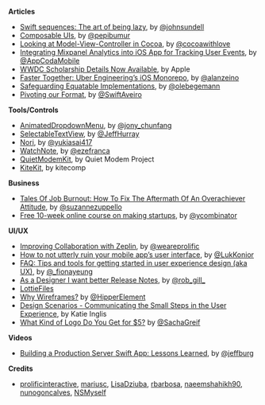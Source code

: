 
**Articles**

* [Swift sequences: The art of being lazy](https://medium.com/@johnsundell/swift-sequences-the-art-of-being-lazy-5b4bd99b159a), by [@johnsundell](https://twitter.com/johnsundell)
* [Composable UIs](https://blog.caramba.io/composable-uis-3f1a2dc381eb), by [@pepibumur](https://twitter.com/pepibumur)
* [Looking at Model-View-Controller in Cocoa](https://www.cocoawithlove.com/blog/mvc-and-cocoa.html), by [@cocoawithlove](https://twitter.com/cocoawithlove)
* [Integrating Mixpanel Analytics into iOS App for Tracking User Events](http://www.appcoda.com/mixpanel-integration/), by [@AppCodaMobile](https://twitter.com/appcodamobile)
* [WWDC Scholarship Details Now Available](https://developer.apple.com/wwdc/scholarships/), by Apple
* [Faster Together: Uber Engineering’s iOS Monorepo](https://eng.uber.com/ios-monorepo/), by [@alanzeino](https://twitter.com/alanzeino)
* [Safeguarding Equatable Implementations](https://oleb.net/blog/2017/03/dump-as-equatable-safeguard/), by [@olebegemann](https://twitter.com/olebegemann)
* [Pivoting our Format](https://medium.com/@SwiftAveiro/pivoting-our-format-173c7be4dca8), by [@SwiftAveiro](https://twitter.com/SwiftAveiro)

**Tools/Controls**

* [AnimatedDropdownMenu](https://github.com/JonyFang/AnimatedDropdownMenu), by [@jony_chunfang](https://twitter.com/jony_chunfang)
* [SelectableTextView](https://github.com/jhurray/SelectableTextView), by [@JeffHurray](https://twitter.com/JeffHurray)
* [Nori](https://github.com/yukiasai/Nori), by [@yukiasai417](https://twitter.com/yukiasai417)
* [WatchNote](https://github.com/ezefranca/WatchNote), by [@ezefranca](https://twitter.com/ezefranca)
* [QuietModemKit](https://github.com/quiet/QuietModemKit), by Quiet Modem Project
* [KiteKit](https://github.com/kitecomp/kitekit), by kitecomp

**Business**

* [Tales Of Job Burnout: How To Fix The Aftermath Of An Overachiever Attitude](http://blog.trello.com/job-burnout-how-to-fix-the-aftermath-of-an-overachiever-attitude), by [@suzannezuppello](https://twitter.com/suzannezuppello)
* [Free 10-week online course on making startups](https://blog.ycombinator.com/onlineclass/), by [@ycombinator](https://twitter.com/ycombinator)

**UI/UX**

* [Improving Collaboration with Zeplin](http://blog.prolificinteractive.com/2017/03/02/improving-designer-and-developer-collaboration-with-zeplin/), by [@weareprolific](https://twitter.com/weareprolific)
* [How to not utterly ruin your mobile app’s user interface](https://medium.freecodecamp.com/how-to-not-utterly-ruin-your-mobile-apps-user-interface-8433cee6477d#.44en3jchn), by [@LukKonior](https://twitter.com/LukKonior)
* [FAQ: Tips and tools for getting started in user experience design (aka UX)](https://medium.com/google-design/faq-tips-and-tools-for-getting-started-in-user-experience-design-aka-ux-f46406729d4d#.tmqmzbb4m), by [@_fionayeung](https://twitter.com/_fionayeung)
* [As a Designer I want better Release Notes](https://uxdesign.cc/design-better-release-notes-3e8c8c785231#.4kwm31p44), by [@rob_gill_](https://twitter.com/rob_gill_)
* [LottieFiles](http://www.lottiefiles.com/)
* [Why Wireframes?](http://thehipperelement.com/post/158108301994/why-wireframes) by [@HipperElement](https://twitter.com/HipperElement)
* [Design Scenarios - Communicating the Small Steps in the User Experience](https://www.interaction-design.org/literature/article/design-scenarios-communicating-the-small-steps-in-the-user-experience), by Katie Inglis
* [What Kind of Logo Do You Get for $5?](https://medium.com/swlh/in-the-past-couple-years-startups-have-started-realizing-that-good-design-can-make-the-difference-2fdeb90d390a#.y8bg3wqfz) by [@SachaGreif](https://twitter.com/SachaGreif)

**Videos**

* [Building a Production Server Swift App: Lessons Learned](https://realm.io/news/slug-jeff-bergier-building-production-server-swift-app/), by [@jeffburg](https://twitter.com/jeffburg)

**Credits**

* [prolificinteractive](https://github.com/prolificinteractive), [mariusc](https://github.com/mariusc), [LisaDziuba](https://github.com/lisadziuba), [rbarbosa](https://github.com/rbarbosa), [naeemshahikh90](https://github.com/naeemshahikh90), [nunogoncalves](https://github.com/nunogoncalves), [NSMyself](https://github.com/NSMyself)
